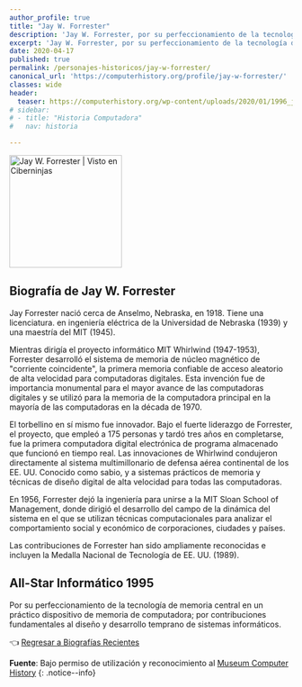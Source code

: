 ```yaml
---
author_profile: true
title: "Jay W. Forrester"
description: 'Jay W. Forrester, por su perfeccionamiento de la tecnología de memoria central en un práctico dispositivo de memoria de computadora y sus contribuciones fundamentales al diseño y desarrollo temprano de los sistemas informáticos.'
excerpt: 'Jay W. Forrester, por su perfeccionamiento de la tecnología de memoria central en un práctico dispositivo de memoria de computadora y sus contribuciones fundamentales al diseño y desarrollo temprano de los sistemas informáticos.'
date: 2020-04-17
published: true
permalink: /personajes-historicos/jay-w-forrester/
canonical_url: 'https://computerhistory.org/profile/jay-w-forrester/'
classes: wide
header:
  teaser: https://computerhistory.org/wp-content/uploads/2020/01/1996_jay_forrester-e1580707602410.jpg
# sidebar:
# - title: "Historia Computadora"
#   nav: historia

---
```


<img src="https://images.computerhistory.org/fellows/jgosling.jpg" width="200px" high="250px" alt="Jay W. Forrester | Visto en Ciberninjas" title="Jay W. Forrester | Visto en Ciberninjas" />

## **Biografía de Jay W. Forrester**

Jay Forrester nació cerca de Anselmo, Nebraska, en 1918. Tiene una licenciatura. en ingeniería eléctrica de la Universidad de Nebraska (1939) y una maestría del MIT (1945).

Mientras dirigía el proyecto informático MIT Whirlwind (1947-1953), Forrester desarrolló el sistema de memoria de núcleo magnético de "corriente coincidente", la primera memoria confiable de acceso aleatorio de alta velocidad para computadoras digitales. Esta invención fue de importancia monumental para el mayor avance de las computadoras digitales y se utilizó para la memoria de la computadora principal en la mayoría de las computadoras en la década de 1970.

El torbellino en sí mismo fue innovador. Bajo el fuerte liderazgo de Forrester, el proyecto, que empleó a 175 personas y tardó tres años en completarse, fue la primera computadora digital electrónica de programa almacenado que funcionó en tiempo real. Las innovaciones de Whirlwind condujeron directamente al sistema multimillonario de defensa aérea continental de los EE. UU. Conocido como sabio, y a sistemas prácticos de memoria y técnicas de diseño digital de alta velocidad para todas las computadoras.

En 1956, Forrester dejó la ingeniería para unirse a la MIT Sloan School of Management, donde dirigió el desarrollo del campo de la dinámica del sistema en el que se utilizan técnicas computacionales para analizar el comportamiento social y económico de corporaciones, ciudades y países.

Las contribuciones de Forrester han sido ampliamente reconocidas e incluyen la Medalla Nacional de Tecnología de EE. UU. (1989).

## All-Star Informático 1995

Por su perfeccionamiento de la tecnología de memoria central en un práctico dispositivo de memoria de computadora; por contribuciones fundamentales al diseño y desarrollo temprano de sistemas informáticos.

👈 [Regresar a Biografías Recientes](/personajes-historicos/#-biografías-agregadas-más-recientes-)

**Fuente**: Bajo permiso de utilización y reconocimiento al [Museum Computer History](https://www.computerhistory.org/ "Página web el Museo de la Historia de las Computadoras") 
{: .notice--info}